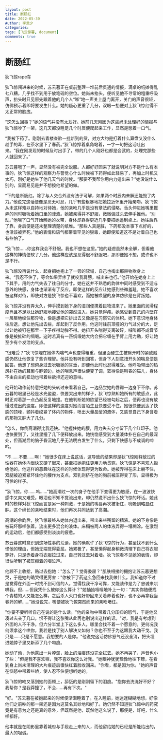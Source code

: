 ```yaml
---
layout: post
title: 断肠红
date: 2022-05-30
Author: 李熏夕
categories: 
tags: [飞云惊暮, document]
comments: true
--- 
```

# 断肠红

狄飞惊rape车

狄飞惊闯进来的时候，苏云暮正在桌前整理一堆前后贯通的情报，满桌的纸摊得乱七八糟，几乎找不到用于放笔砚的空位。她尚未抬头，便听见他不寻常的粗重呼吸声，抬头时只见原先跟着他的几个人“嘭”地一声关上屋门离开，关门的声音很轻，仿佛预示着即将要发生什么。她的疑心更重了几分，双眼一抬便对上狄飞惊红得不太正常的脸庞。

“这怎么回事？”她的语气并没有太友好。她前几天刚因为这些尚未处理好的情报与狄飞惊吵了一架，这几天都没睡足几个时辰便爬起来工作，显然是憋着一口气。

“我被下药了。刚刚去青楼查验一批新到的货，对方大约是打着什么算盘又没什么趁手的毒，在茶水里下了春药。”狄飞惊撑着桌角站着，一字一句把这话吐出来。“我在刚发现的时候及时出手了，带的几个人刚好也都是会武的，处理完那些人就回来了。”

苏云暮哦了一声，显然没有被完全说服。人都好好回来了就说明对方不是什么有本事的，狄飞惊这样的观察力与警觉心什么时候被下药得如此轻易了，再加上时机又太巧，刚好是她生了他几天气的时候。“那要不我帮你用内力逼出来？”她没说什么别的，显而易见是并不想按他希望的做。

“下的是断肠红。除了与人交合外没有法子可解，如果两个时辰内未解还能毁了内力。”他说完这话便像是忍无可忍，几乎有些粗暴地把她拉近怀里开始亲吻。狄飞惊从未这样难以自持地对待她，他的亲吻几乎是没有章法的侵略，舌头伸进她嘴里搅弄的同时吸吮着她口里的津液。她被亲得并不舒服，微微偏过头去伸手推他。“别动。”他喘了口气开始解她的衣带，身体却靠得更近几乎要把她逼到桌上。她往后靠了靠，身后便是还未整理清楚的纸堆。“那些人真是脏，下药都没本事下点好的，也活该被弄死。”他的表情和语气都带着罕见的狠毒，她即便知道这不是对着自己也有些怕了。

“狄飞惊……你这样我会不舒服。我也不想在这里。”她的疑虑虽然未全解，但看他这样的神情便软了几分。他这样应该是忍得很不舒服吧，那即便她不想，或许也不是不行。

狄飞惊没再说什么，起身把她抱上了一旁的软塌，自己也掏出那巨物欺身上来。“我忍不住了，等会如果弄疼了就咬我肩膀，喊出来也行。”他开始在她身上上下其手，用的力气失去了往日的分寸。她在这并不熟悉的韵律中同时感受到不适与意外的快感，身体也渐渐有了反应，即使这样的反应让她感到些微羞耻。她不喜欢被这样对待，即使对方是狄飞惊也不喜欢，而她被唤醒的身体仿佛是在背叛她。

狄飞惊并没有弄太久，伸手摸到她下身的湿润便携着巨物进来了。她里面的润滑程度尚且不足以让她舒服地接受他的突然进入，她只觉得疼。她感受到自己的内壁在一层层地绞住那异物，像是想把它排出去又像是在习惯它的体积。她下意识地身体往后退，想让他先出去些，却起到了反作用。他这时往前顶撞的力气过分的大，足以让她被钉在那里一下子疼得动弹不得。她扭开头喘得支离破碎，喊叫都不成音节像是被扯碎的绸缎。这时若真有一匹绸缎她大约会把它缠在手臂上用力勒，好让她至少有个发泄的支点。

“很难受？”狄飞惊埋在她体内喘气声也变得粗重，但里面硬生生被劈开时的紧致触感仍然让他恢复了些许理智。他并没有听到回答，但身下人刻意扭开头的喘息便是回答。他想了想俯身过去吮吸她的耳垂，即便他此时也忍得难受。他呼吸带出的热风扑在她的耳廓与脖颈边，她的喘息声很快便变了调，软得像是叫春的猫儿，身体不由自主的扭动也带着些欲拒还迎的意味。

他开始动作前特意把她的头转过来看着自己，一边品尝她的唇瓣一边身下不停。苏云暮的眼里已经是水光盈盈，快要哭出来的样子，狄飞惊熟知她所有的敏感点，此时正对着那一点凸起反复地撞。在他判断她的欲望已经被勾起之后，便再也没有放慢过进出的速度。即便这样的速度对她而言陌生且快要受不住。她很快便到达了快感的顶峰，颤抖着绞紧了体内的物件，喷出大量晶莹的液体，又感觉自己下身含着的那物又肿大了几分。

"怎么，你倒高潮得比我还快。"他握住她的腰，用力失去分寸留下几个红印子。他也快要到了，又往里撞了几下便释放出来。她恍惚感受到大量液体扑在自己的最深处，但高潮后的脑子昏沉地几乎无法明白发生了什么，只剩下快感与不成调的呻吟。

"不……不要……啊！"她很少在床上说这话，这导致的结果却是狄飞惊刚释放过的性器在她体内很快又硬了起来，甚至把她抱住更用力地贯穿。狄飞惊是不喜欢人拒绝他的，他这样的恶趣味在这样的时候体现得更为致命。她被弄得在床上躺不住，双腿被迫紧紧环住他的腰作为支点，双乳则挤在他的胸前被压得变了形，显得极为可怜的样子。

"狄飞惊，你……呜……"她高潮过一次的身子在他手下变得更为敏感，在一波波快感中又爽又难受，眼泪也不知不觉流出来，却仍然说不出什么狄飞惊的坏话。她此时的模样对狄飞惊而言是另一种刺激，于是她的嘴唇再次被衔住，吮吸到略显红肿。这个绵长的亲吻结束时，他们再次共同达到了高潮。

高潮的余韵后，狄飞惊最终从她体内退出来，带出来些残留的精液。她的下身像是被玩坏那样张着，流出更多混合的液体。床榻被两人的体液弄得一塌糊涂。在激烈的运动后，他们都感受到淡淡的疲惫。

苏云暮这时意识到这场性事的荒诞，她的确默许了狄飞惊的行为，甚至找不到什么怪他的理由，但她无端觉得委屈。她累极了，甚至懒得起身稍微清理下自己将衣服穿好，只是赤着身将衣服拉过来，自己转过去对着墙。狄飞惊看不见她的表情，却很快听到了被压抑着的啜泣声。

他顾不上收拾，贴过去抱她："怎么了？觉得委屈？"肌肤相接的拥抱让苏云暮更想哭，于是她的确哭得更厉害："你被下了药这么急回来找我做什么。我知道你不过是觉得在外面一时找不到可信的人，觉得找我干净可靠，又能装作是为了忠诚来哄哄我。但……但我凭什么被你这么算计？"她抽抽噎噎地补上一句："其实你随便找个青楼的人又能怎么样，之后杀人灭口也好带回来关着养着也好，也不必再拿我当春药的解……"她没说完，嘴便被狄飞惊突然而来的亲吻堵住。

"你要不要听听自己在说的是什么话。"他的亲吻中带着几分压抑的怒气，于是他又凑过去亲了几口，恨不得让这张嘴从此再也别说出这样的话。"对，我是有考虑到外面的人不干净。但六分半堂上下这么多人，哪里会找不着一个愿意的。更何况我何须拿这个哄你，我若是找了别人解决又如何？你也不至于为这跟我大动干戈。我只是……只是不愿意。我想要的人是你。"他说完这话仿佛怒气还没全消，把头埋进她脖子里又新添了几个吻痕。

她动了动，为他露出一片脖颈，脸上的泪痕还没完全拭去。她不再哭了，声音也小了些："但是我不喜欢嘛，我不喜欢你这么对我。"她眼神犹犹豫豫地往下瞟，在看到身上尚未清理的大片痕迹后很快红着脸收回来。"你看，都是因为你。"她的声音在恼怒中带着些娇，使人忍不住便想听她的。

狄飞惊的吻又落到她的面颊上，舔舐的是刚刚留下的泪痕。"抱你去洗洗好不好？我帮你？是我莽撞了，不会……再有下次。"

"好。"苏云暮在被抱起来的时候便渐渐睡着了。在入睡前，她迷迷糊糊地想，好像他们之前吵的那一架还是因为这莫名其妙地和好了。她仍然不知道狄飞惊中的药究竟是有意为之还是真的意外，但既然是他，既然他这么说了，那便是，好吧，什么样都好。

他本就是在阴影里靠着城府与手段走上来的人，而他留给她的已经是所能给出的，最大的坦诚。
